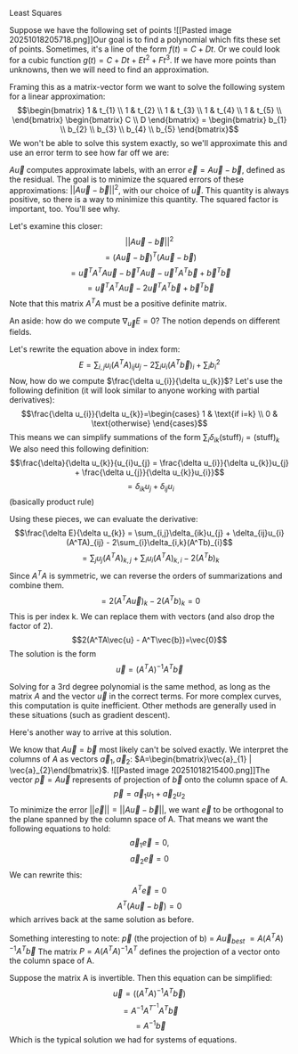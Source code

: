 Least Squares

Suppose we have the following set of points
![[Pasted image 20251018205718.png]]Our goal is to find a polynomial which fits these set of points. Sometimes, it's a line of the form $f(t) = C + Dt$. Or we could look for a cubic function $g(t) = C + Dt + Et^2 + Ft^3$. If we have more points than unknowns, then we will need to find an approximation.

Framing this as a matrix-vector form we want to solve the following system for a linear approximation:
$$\begin{bmatrix}
1 & t_{1} \\
1 & t_{2} \\
1 & t_{3} \\
1 & t_{4} \\
1 & t_{5} \\
\end{bmatrix}
\begin{bmatrix}
C \\
D
\end{bmatrix} = 
\begin{bmatrix}
b_{1} \\
b_{2} \\
b_{3} \\
b_{4} \\
b_{5}
\end{bmatrix}$$
We won't be able to solve this system exactly, so we'll approximate this and use an error term to see how far off we are:

$A\vec{u}$ computes approximate labels, with an error $\vec{e} = A\vec{u} - \vec{b}$, defined as the residual. The goal is to minimize the squared errors of these approximations: $||A\vec{u} - \vec{b}||^2$, with our choice of $\vec{u}$. This quantity is always positive, so there is a way to minimize this quantity. The squared factor is important, too. You'll see why.

Let's examine this closer:
$$||A\vec{u}-\vec{b}||^2$$
$$=(A\vec{u}-\vec{b})^T(A\vec{u}-\vec{b})$$
$$=\vec{u}^TA^TA\vec{u} - \vec{b}^TA\vec{u} - \vec{u}^TA^T\vec{b} + \vec{b}^T\vec{b}$$
$$=\vec{u}^TA^TA\vec{u} - 2 \vec{u}^TA^T\vec{b} + \vec{b}^T\vec{b}$$
Note that this matrix $A^TA$ must be a positive definite matrix.

An aside: how do we compute $\nabla_{\vec{u}}E=0$? The notion depends on different fields.

Let's rewrite the equation above in index form:
$$E = \sum_{i,j} u_{i}(A^TA)_{ij}u_{j} - 2 \sum_{i}u_{i}(A^T\vec{b})_{i} + \sum_{i} b_{i}^2$$
Now, how do we compute $\frac{\delta u_{i}}{\delta u_{k}}$? Let's use the following definition (it will look similar to anyone working with partial derivatives):
$$\frac{\delta u_{i}}{\delta u_{k}}=\begin{cases}
1 & \text{if i=k} \\
0  & \text{otherwise}
\end{cases}$$
This means we can simplify summations of the form $\sum_{i}\delta_{ik}(\text{stuff})_{i} = (\text{stuff})_{k}$
We also need this following definition:
$$\frac{\delta}{\delta u_{k}}{u_{i}u_{j} = \frac{\delta u_{i}}{\delta u_{k}}u_{j} + \frac{\delta u_{j}}{\delta u_{k}}u_{i}}$$
$$=\delta_{ik}u_{j}+\delta_{ij}u_{i}$$
(basically product rule)

Using these pieces, we can evaluate the derivative:
$$\frac{\delta E}{\delta u_{k}} = \sum_{i,j}\delta_{ik}u_{j} + \delta_{ij}u_{i}(A^TA)_{ij} - 2\sum_{i}\delta_{i,k}(A^Tb)_{i}$$
$$=\sum_{j}u_{j}(A^TA)_{k,j} + \sum_{i}u_{i}(A^TA)_{k,i} - 2(A^Tb)_{k}$$
Since $A^TA$ is symmetric, we can reverse the orders of summarizations and combine them.
$$=2(A^TA\vec{u})_{k}-2(A^Tb)_{k}=0$$ This is per index k. We can replace them with vectors (and also drop the factor of 2).
$$2(A^TA\vec{u} - A^T\vec{b})=\vec{0}$$
The solution is the form
$$\vec{u}=(A^TA)^{-1}A^T\vec{b}$$

Solving for a 3rd degree polynomial is the same method, as long as the matrix $A$ and the vector $\vec{u}$ in the correct terms. For more complex curves, this computation is quite inefficient. Other methods are generally used in these situations (such as gradient descent).

Here's another way to arrive at this solution.

We know that $A\vec{u}=\vec{b}$ most likely can't be solved exactly. We interpret the columns of $A$ as vectors $\vec{a}_{1},\vec{a}_{2}$: $A=\begin{bmatrix}\vec{a}_{1} | \vec{a}_{2}\end{bmatrix}$.
![[Pasted image 20251018215400.png]]The vector $\vec{p} = A\vec{u}$ represents of projection of $\vec{b}$ onto the column space of A.
$$\vec{p} = \vec{a}_{1}u_{1} + \vec{a}_{2}u_{2}$$ To minimize the error $||\vec{e}|| = ||A\vec{u}-\vec{b}||$, we want $\vec{e}$ to be orthogonal to the plane spanned by the column space of A. That means we want the following equations to hold:
$$\vec{a}_{1}\vec{e}=0,$$
$$\vec{a}_{2}\vec{e}=0$$
We can rewrite this:
$$A^T\vec{e}=0$$
$$A^T(A\vec{u}-\vec{b})=0$$
which arrives back at the same solution as before.

Something interesting to note:
$\vec{p}$ (the projection of b) = $A\vec{u}_{best}$
$=A(A^TA)^{-1}A^T\vec{b}$
The matrix $P=A(A^TA)^{-1}A^T$ defines the projection of a vector onto the column space of A.

Suppose the matrix A is invertible. Then this equation can be simplified:
$$\vec{u}=((A^TA)^{-1}A^T\vec{b})$$
$$=A^{-1}A^{T^{-1}}A^T\vec{b}$$
$$=A^{-1}\vec{b}$$
Which is the typical solution we had for systems of equations.